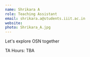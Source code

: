 ```yaml
---
name: Shrikara A
role: Teaching Assistant
email: shrikara.a@students.iiit.ac.in
website:
photo: Shrikara_A.jpg
---
```


Let's explore OSN together

TA Hours: TBA
